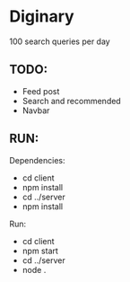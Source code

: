 # Diginary
100 search queries per day

## TODO:
- Feed post
- Search and recommended
- Navbar

## RUN:
Dependencies:
- cd client
- npm install
- cd ../server
- npm install

Run:
- cd client
- npm start
- cd ../server
- node .
